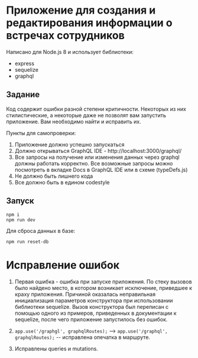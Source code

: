 # Приложение для создания и редактирования информации о встречах сотрудников

Написано для Node.js 8 и использует библиотеки:
* express
* sequelize
* graphql

## Задание
Код содержит ошибки разной степени критичности. Некоторых из них стилистические, а некоторые даже не позволят вам запустить приложение. Вам необходимо найти и исправить их.

Пункты для самопроверки:
1. Приложение должно успешно запускаться
2. Должно открываться GraphQL IDE - http://localhost:3000/graphql/
3. Все запросы на получение или изменения данных через graphql должны работать корректно. Все возможные запросы можно посмотреть в вкладке Docs в GraphQL IDE или в схеме (typeDefs.js)
4. Не должно быть лишнего кода
5. Все должно быть в едином codestyle

## Запуск
```
npm i
npm run dev
```

Для сброса данных в базе:
```
npm run reset-db
```

# Исправление ошибок

1) Первая ошибка - ошибка при запуске приложения. По стеку вызовов было найдено место, в котором возникает исключение, приведшее к краху приложения. Причиной оказалась неправильная инициализация параметров конструктора при использовании библиотеки sequelize. Вызов конструктора был переписан с помощью одного из примеров, приведенных в документации к sequelize, после чего приложение запустилось без ошибок.

2) `app.use('/graphgl', graphqlRoutes);` --> `app.use('/graphql', graphqlRoutes);` -- исправлена опечатка в маршруте.

3) Исправлены queries и mutations.